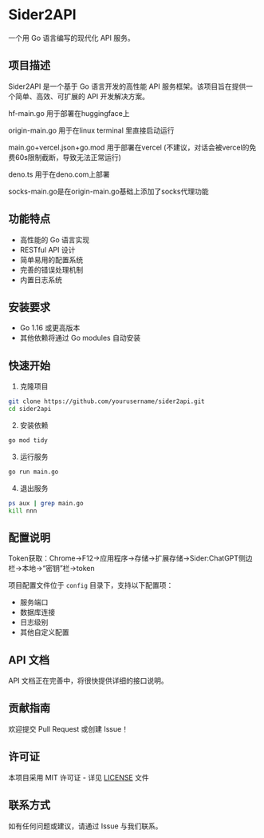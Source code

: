 # Sider2API

一个用 Go 语言编写的现代化 API 服务。

## 项目描述

Sider2API 是一个基于 Go 语言开发的高性能 API 服务框架。该项目旨在提供一个简单、高效、可扩展的 API 开发解决方案。

hf-main.go 用于部署在huggingface上

origin-main.go 用于在linux terminal 里直接启动运行

main.go+vercel.json+go.mod 用于部署在vercel (不建议，对话会被vercel的免费60s限制截断，导致无法正常运行)

deno.ts 用于在deno.com上部署

socks-main.go是在origin-main.go基础上添加了socks代理功能

## 功能特点

- 高性能的 Go 语言实现
- RESTful API 设计
- 简单易用的配置系统
- 完善的错误处理机制
- 内置日志系统

## 安装要求

- Go 1.16 或更高版本
- 其他依赖将通过 Go modules 自动安装

## 快速开始

1. 克隆项目
```bash
git clone https://github.com/yourusername/sider2api.git
cd sider2api
```

2. 安装依赖
```bash
go mod tidy
```

3. 运行服务
```bash
go run main.go
```

4. 退出服务
```bash
ps aux | grep main.go
kill nnn
```

## 配置说明
Token获取：Chrome->F12->应用程序->存储->扩展存储->Sider:ChatGPT侧边栏->本地->“密钥”栏->token

项目配置文件位于 `config` 目录下，支持以下配置项：

- 服务端口
- 数据库连接
- 日志级别
- 其他自定义配置

## API 文档

API 文档正在完善中，将很快提供详细的接口说明。

## 贡献指南

欢迎提交 Pull Request 或创建 Issue！

## 许可证

本项目采用 MIT 许可证 - 详见 [LICENSE](LICENSE) 文件

## 联系方式

如有任何问题或建议，请通过 Issue 与我们联系。
